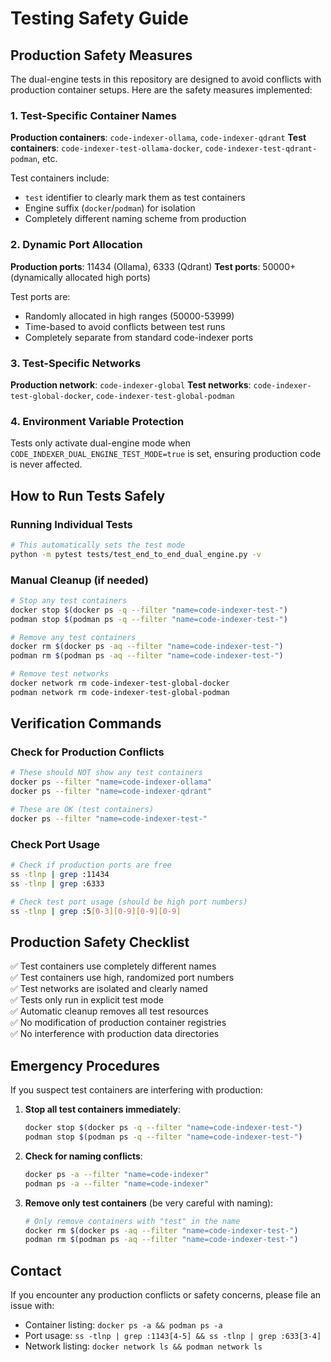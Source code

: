 # Testing Safety Guide

## Production Safety Measures

The dual-engine tests in this repository are designed to avoid conflicts with production container setups. Here are the safety measures implemented:

### 1. Test-Specific Container Names

**Production containers**: `code-indexer-ollama`, `code-indexer-qdrant`
**Test containers**: `code-indexer-test-ollama-docker`, `code-indexer-test-qdrant-podman`, etc.

Test containers include:
- `test` identifier to clearly mark them as test containers
- Engine suffix (`docker`/`podman`) for isolation
- Completely different naming scheme from production

### 2. Dynamic Port Allocation

**Production ports**: 11434 (Ollama), 6333 (Qdrant)
**Test ports**: 50000+ (dynamically allocated high ports)

Test ports are:
- Randomly allocated in high ranges (50000-53999)
- Time-based to avoid conflicts between test runs
- Completely separate from standard code-indexer ports

### 3. Test-Specific Networks

**Production network**: `code-indexer-global`
**Test networks**: `code-indexer-test-global-docker`, `code-indexer-test-global-podman`

### 4. Environment Variable Protection

Tests only activate dual-engine mode when `CODE_INDEXER_DUAL_ENGINE_TEST_MODE=true` is set, ensuring production code is never affected.

## How to Run Tests Safely

### Running Individual Tests
```bash
# This automatically sets the test mode
python -m pytest tests/test_end_to_end_dual_engine.py -v
```

### Manual Cleanup (if needed)
```bash
# Stop any test containers
docker stop $(docker ps -q --filter "name=code-indexer-test-")
podman stop $(podman ps -q --filter "name=code-indexer-test-")

# Remove any test containers  
docker rm $(docker ps -aq --filter "name=code-indexer-test-")
podman rm $(podman ps -aq --filter "name=code-indexer-test-")

# Remove test networks
docker network rm code-indexer-test-global-docker
podman network rm code-indexer-test-global-podman
```

## Verification Commands

### Check for Production Conflicts
```bash
# These should NOT show any test containers
docker ps --filter "name=code-indexer-ollama"
docker ps --filter "name=code-indexer-qdrant"

# These are OK (test containers)
docker ps --filter "name=code-indexer-test-"
```

### Check Port Usage
```bash
# Check if production ports are free
ss -tlnp | grep :11434
ss -tlnp | grep :6333

# Check test port usage (should be high port numbers)
ss -tlnp | grep :5[0-3][0-9][0-9][0-9]
```

## Production Safety Checklist

✅ Test containers use completely different names  
✅ Test containers use high, randomized port numbers  
✅ Test networks are isolated and clearly named  
✅ Tests only run in explicit test mode  
✅ Automatic cleanup removes all test resources  
✅ No modification of production container registries  
✅ No interference with production data directories  

## Emergency Procedures

If you suspect test containers are interfering with production:

1. **Stop all test containers immediately**:
   ```bash
   docker stop $(docker ps -q --filter "name=code-indexer-test-")
   podman stop $(podman ps -q --filter "name=code-indexer-test-")
   ```

2. **Check for naming conflicts**:
   ```bash
   docker ps -a --filter "name=code-indexer"
   podman ps -a --filter "name=code-indexer"
   ```

3. **Remove only test containers** (be very careful with naming):
   ```bash
   # Only remove containers with "test" in the name
   docker rm $(docker ps -aq --filter "name=code-indexer-test-")
   podman rm $(podman ps -aq --filter "name=code-indexer-test-")
   ```

## Contact

If you encounter any production conflicts or safety concerns, please file an issue with:
- Container listing: `docker ps -a && podman ps -a`
- Port usage: `ss -tlnp | grep :1143[4-5] && ss -tlnp | grep :633[3-4]`
- Network listing: `docker network ls && podman network ls`